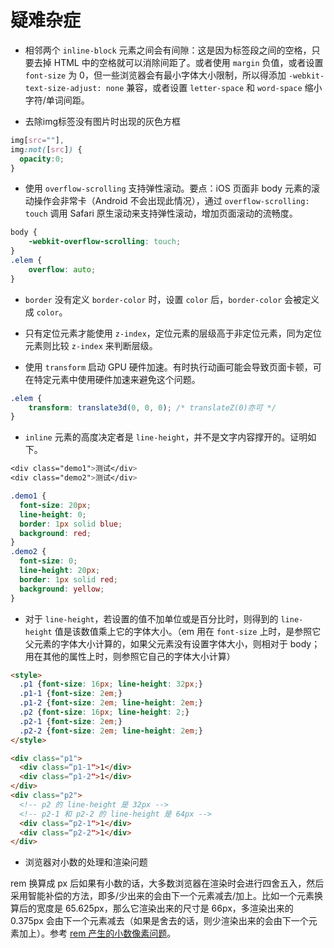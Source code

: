 # 疑难杂症

- 相邻两个 `inline-block` 元素之间会有间隙：这是因为标签段之间的空格，只要去掉 HTML 中的空格就可以消除间距了。或者使用 `margin` 负值，或者设置 `font-size` 为 0，但一些浏览器会有最小字体大小限制，所以得添加 `-webkit-text-size-adjust: none` 兼容，或者设置 `letter-space` 和 `word-space` 缩小字符/单词间距。

- 去除img标签没有图片时出现的灰色方框

```css
img[src=""],
img:not([src]) {
  opacity:0;
}
```

- 使用 `overflow-scrolling` 支持弹性滚动。要点：iOS 页面非 body 元素的滚动操作会非常卡（Android 不会出现此情况），通过 `overflow-scrolling: touch` 调用 Safari 原生滚动来支持弹性滚动，增加页面滚动的流畅度。

```css
body {
    -webkit-overflow-scrolling: touch;
}
.elem {
    overflow: auto;
}
```

- `border` 没有定义 `border-color` 时，设置 `color` 后，`border-color` 会被定义成 `color`。

- 只有定位元素才能使用 `z-index`，定位元素的层级高于非定位元素，同为定位元素则比较 `z-index` 来判断层级。

- 使用 `transform` 启动 GPU 硬件加速。有时执行动画可能会导致页面卡顿，可在特定元素中使用硬件加速来避免这个问题。

```css
.elem {
    transform: translate3d(0, 0, 0); /* translateZ(0)亦可 */
}
```

- `inline` 元素的高度决定者是 `line-height`，并不是文字内容撑开的。证明如下。

```css
<div class="demo1">测试</div>
<div class="demo2">测试</div>

.demo1 {
  font-size: 20px; 
  line-height: 0; 
  border: 1px solid blue; 
  background: red;
}
.demo2 {
  font-size: 0; 
  line-height: 20px; 
  border: 1px solid red;
  background: yellow;
}
```

- 对于 `line-height`，若设置的值不加单位或是百分比时，则得到的 `line-height` 值是该数值乘上它的字体大小。（em 用在 `font-size` 上时，是参照它父元素的字体大小计算的，如果父元素没有设置字体大小，则相对于 body；用在其他的属性上时，则参照它自己的字体大小计算）

```html
<style>
  .p1 {font-size: 16px; line-height: 32px;}
  .p1-1 {font-size: 2em;}
  .p1-2 {font-size: 2em; line-height: 2em;}
  .p2 {font-size: 16px; line-height: 2;}
  .p2-1 {font-size: 2em;}
  .p2-2 {font-size: 2em; line-height: 2em;}
</style>

<div class="p1">
  <div class=“p1-1">1</div> 
  <div class=“p1-2">1</div>
</div>
<div class="p2">
  <!-- p2 的 line-height 是 32px -->
  <!-- p2-1 和 p2-2 的 line-height 是 64px -->
  <div class=“p2-1">1</div>
  <div class=“p2-2">1</div>
</div>
```

- 浏览器对小数的处理和渲染问题

rem 换算成 px 后如果有小数的话，大多数浏览器在渲染时会进行四舍五入，然后采用智能补偿的方法，即多/少出来的会由下一个元素减去/加上。比如一个元素换算后的宽度是 65.625px，那么它渲染出来的尺寸是 66px，多渲染出来的 0.375px 会由下一个元素减去（如果是舍去的话，则少渲染出来的会由下一个元素加上）。参考 [rem 产生的小数像素问题](https://fed.taobao.org/blog/taofed/do71ct/mobile-rem-problem/?spm=taofed.homepage.header.7.7eab5ac8tkdRbG)。